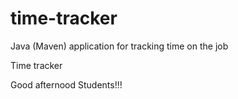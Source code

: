 # time-tracker
Java (Maven) application for tracking time on the job

Time tracker

Good afternood Students!!!
